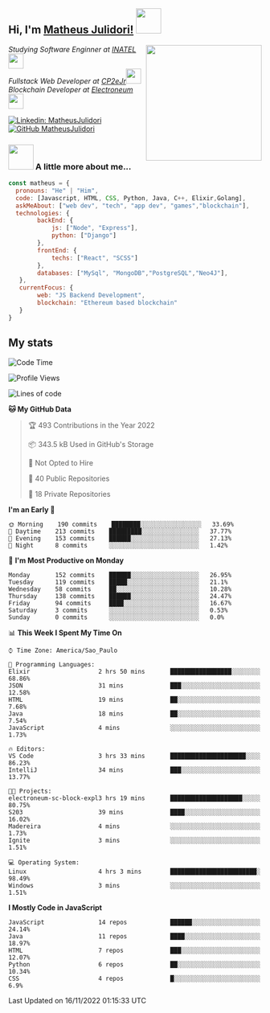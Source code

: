 <h2> Hi, I'm <a href="https://matheusjulidori.github.io" target="_blank">Matheus Julidori!</a> <img src="https://media.giphy.com/media/12oufCB0MyZ1Go/giphy.gif" width="50"></h2>
<img align='right' src="https://media.giphy.com/media/3oKIPnAiaMCws8nOsE/giphy.gif" width="230" height="auto">
<p><em>Studying Software Enginner at <a href="http://www.inatel.br" target="_blank">INATEL</a><img src="https://media.giphy.com/media/fYSnHlufseco8Fh93Z/giphy.gif" width="30"></br>
  Fullstack Web Developer at <a href="http://www.cp2ejr.com.br" target="_blank">CP2eJr</a><img src="https://media.giphy.com/media/WUlplcMpOCEmTGBtBW/giphy.gif" width="30"></br>
  Blockchain Developer at <a href="https://www.electroneum.com" target="_blank">Electroneum</a><img src="https://media.giphy.com/media/WUlplcMpOCEmTGBtBW/giphy.gif" width="30"> 
</em></p>

[![Linkedin: MatheusJulidori](https://img.shields.io/badge/-MatheusJulidori-blue?style=flat-square&logo=Linkedin&logoColor=white&link=https://www.linkedin.com/in/MatheusJulidori/)](https://www.linkedin.com/in/MatheusJulidori/)
[![GitHub MatheusJulidori](https://img.shields.io/github/followers/matheusjulidori?label=follow&style=social)](https://github.com/MatheusJulidori)


### <img src="https://media.giphy.com/media/VgCDAzcKvsR6OM0uWg/giphy.gif" width="50"> A little more about me...  

```javascript
const matheus = {
  pronouns: "He" | "Him",
  code: [Javascript, HTML, CSS, Python, Java, C++, Elixir,Golang],
  askMeAbout: ["web dev", "tech", "app dev", "games","blockchain"],
  technologies: {
        backEnd: {
            js: ["Node", "Express"],
            python: ["Django"]
        },
        frontEnd: {
            techs: ["React", "SCSS"]
        },
        databases: ["MySql", "MongoDB","PostgreSQL","Neo4J"],
   },
   currentFocus: {
        web: "JS Backend Development",
        blockchain: "Ethereum based blockchain"
   }
}
```
<h2>My stats</h2>

<!--START_SECTION:waka-->
![Code Time](http://img.shields.io/badge/Code%20Time-236%20hrs%202%20mins-blue)

![Profile Views](http://img.shields.io/badge/Profile%20Views-0-blue)

![Lines of code](https://img.shields.io/badge/From%20Hello%20World%20I%27ve%20Written-668%20Thousand%20lines%20of%20code-blue)

**🐱 My GitHub Data** 

> 🏆 493 Contributions in the Year 2022
 > 
> 📦 343.5 kB Used in GitHub's Storage 
 > 
> 🚫 Not Opted to Hire
 > 
> 📜 40 Public Repositories 
 > 
> 🔑 18 Private Repositories  
 > 
**I'm an Early 🐤** 

```text
🌞 Morning    190 commits    ████████░░░░░░░░░░░░░░░░░   33.69% 
🌆 Daytime    213 commits    █████████░░░░░░░░░░░░░░░░   37.77% 
🌃 Evening    153 commits    ██████░░░░░░░░░░░░░░░░░░░   27.13% 
🌙 Night      8 commits      ░░░░░░░░░░░░░░░░░░░░░░░░░   1.42%

```
📅 **I'm Most Productive on Monday** 

```text
Monday       152 commits    ██████░░░░░░░░░░░░░░░░░░░   26.95% 
Tuesday      119 commits    █████░░░░░░░░░░░░░░░░░░░░   21.1% 
Wednesday    58 commits     ██░░░░░░░░░░░░░░░░░░░░░░░   10.28% 
Thursday     138 commits    ██████░░░░░░░░░░░░░░░░░░░   24.47% 
Friday       94 commits     ████░░░░░░░░░░░░░░░░░░░░░   16.67% 
Saturday     3 commits      ░░░░░░░░░░░░░░░░░░░░░░░░░   0.53% 
Sunday       0 commits      ░░░░░░░░░░░░░░░░░░░░░░░░░   0.0%

```


📊 **This Week I Spent My Time On** 

```text
⌚︎ Time Zone: America/Sao_Paulo

💬 Programming Languages: 
Elixir                   2 hrs 50 mins       █████████████████░░░░░░░░   68.86% 
JSON                     31 mins             ███░░░░░░░░░░░░░░░░░░░░░░   12.58% 
HTML                     19 mins             ██░░░░░░░░░░░░░░░░░░░░░░░   7.68% 
Java                     18 mins             ██░░░░░░░░░░░░░░░░░░░░░░░   7.54% 
JavaScript               4 mins              ░░░░░░░░░░░░░░░░░░░░░░░░░   1.73%

🔥 Editors: 
VS Code                  3 hrs 33 mins       █████████████████████░░░░   86.23% 
IntelliJ                 34 mins             ███░░░░░░░░░░░░░░░░░░░░░░   13.77%

🐱‍💻 Projects: 
electroneum-sc-block-expl3 hrs 19 mins       ████████████████████░░░░░   80.75% 
S203                     39 mins             ████░░░░░░░░░░░░░░░░░░░░░   16.02% 
Madereira                4 mins              ░░░░░░░░░░░░░░░░░░░░░░░░░   1.73% 
Ignite                   3 mins              ░░░░░░░░░░░░░░░░░░░░░░░░░   1.51%

💻 Operating System: 
Linux                    4 hrs 3 mins        ████████████████████████░   98.49% 
Windows                  3 mins              ░░░░░░░░░░░░░░░░░░░░░░░░░   1.51%

```

**I Mostly Code in JavaScript** 

```text
JavaScript               14 repos            ██████░░░░░░░░░░░░░░░░░░░   24.14% 
Java                     11 repos            ████░░░░░░░░░░░░░░░░░░░░░   18.97% 
HTML                     7 repos             ███░░░░░░░░░░░░░░░░░░░░░░   12.07% 
Python                   6 repos             ██░░░░░░░░░░░░░░░░░░░░░░░   10.34% 
CSS                      4 repos             █░░░░░░░░░░░░░░░░░░░░░░░░   6.9%

```



 Last Updated on 16/11/2022 01:15:33 UTC
<!--END_SECTION:waka-->
